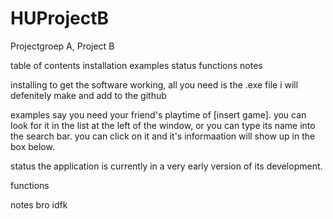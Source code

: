 # HUProjectB
Projectgroep A, Project B

table of contents
installation
examples
status
functions
notes

installing
to get the software working, all you need is the .exe file i will defenitely make and add to the github

examples
say you need your friend's playtime of [insert game]. you can look for it in the list at the left of the window, or you can type its name into the search bar. you can click on it and it's informaation will show up in the box below.

status
the application is currently in a very early version of its development.

functions


notes
bro idfk
